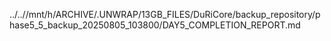 ../..//mnt/h/ARCHIVE/.UNWRAP/13GB_FILES/DuRiCore/backup_repository/phase5_5_backup_20250805_103800/DAY5_COMPLETION_REPORT.md